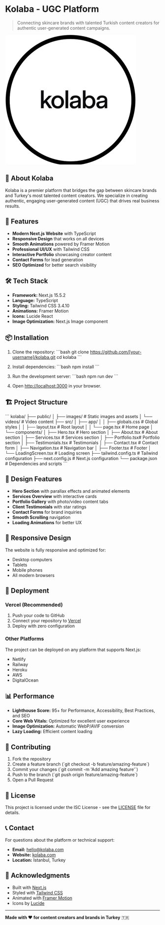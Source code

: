 # Kolaba - UGC Platform

> Connecting skincare brands with talented Turkish content creators for authentic user-generated content campaigns.

![Kolaba](./public/images/logo.png)

## 🌟 About Kolaba

Kolaba is a premier platform that bridges the gap between skincare brands and Turkey's most talented content creators. We specialize in creating authentic, engaging user-generated content (UGC) that drives real business results.

## 🚀 Features

- **Modern Next.js Website** with TypeScript
- **Responsive Design** that works on all devices
- **Smooth Animations** powered by Framer Motion
- **Professional UI/UX** with Tailwind CSS
- **Interactive Portfolio** showcasing creator content
- **Contact Forms** for lead generation
- **SEO Optimized** for better search visibility

## 🛠️ Tech Stack

- **Framework:** Next.js 15.5.2
- **Language:** TypeScript
- **Styling:** Tailwind CSS 3.4.10
- **Animations:** Framer Motion
- **Icons:** Lucide React
- **Image Optimization:** Next.js Image component

## 📦 Installation

1. Clone the repository:
   \`\`\`bash
   git clone https://github.com/[your-username]/kolaba.git
   cd kolaba
   \`\`\`

2. Install dependencies:
   \`\`\`bash
   npm install
   \`\`\`

3. Run the development server:
   \`\`\`bash
   npm run dev
   \`\`\`

4. Open [http://localhost:3000](http://localhost:3000) in your browser.

## 🏗️ Project Structure

\`\`\`
kolaba/
├── public/
│   ├── images/          # Static images and assets
│   └── videos/          # Video content
├── src/
│   ├── app/
│   │   ├── globals.css  # Global styles
│   │   ├── layout.tsx   # Root layout
│   │   └── page.tsx     # Home page
│   └── components/
│       ├── Hero.tsx     # Hero section
│       ├── About.tsx    # About section
│       ├── Services.tsx # Services section
│       ├── Portfolio.tsx# Portfolio section
│       ├── Testimonials.tsx # Testimonials
│       ├── Contact.tsx  # Contact form
│       ├── Navigation.tsx # Navigation bar
│       ├── Footer.tsx   # Footer
│       └── LoadingScreen.tsx # Loading screen
├── tailwind.config.ts   # Tailwind configuration
├── next.config.js       # Next.js configuration
└── package.json         # Dependencies and scripts
\`\`\`

## 🎨 Design Features

- **Hero Section** with parallax effects and animated elements
- **Services Overview** with interactive cards
- **Portfolio Gallery** with photo/video content tabs
- **Client Testimonials** with star ratings
- **Contact Forms** for brand inquiries
- **Smooth Scrolling** navigation
- **Loading Animations** for better UX

## 📱 Responsive Design

The website is fully responsive and optimized for:
- Desktop computers
- Tablets
- Mobile phones
- All modern browsers

## 🚀 Deployment

### Vercel (Recommended)

1. Push your code to GitHub
2. Connect your repository to [Vercel](https://vercel.com)
3. Deploy with zero configuration

### Other Platforms

The project can be deployed on any platform that supports Next.js:
- Netlify
- Railway
- Heroku
- AWS
- DigitalOcean

## 📊 Performance

- **Lighthouse Score:** 95+ for Performance, Accessibility, Best Practices, and SEO
- **Core Web Vitals:** Optimized for excellent user experience
- **Image Optimization:** Automatic WebP/AVIF conversion
- **Lazy Loading:** Efficient content loading

## 🤝 Contributing

1. Fork the repository
2. Create a feature branch (\`git checkout -b feature/amazing-feature\`)
3. Commit your changes (\`git commit -m 'Add amazing feature'\`)
4. Push to the branch (\`git push origin feature/amazing-feature\`)
5. Open a Pull Request

## 📄 License

This project is licensed under the ISC License - see the [LICENSE](LICENSE) file for details.

## 📞 Contact

For questions about the platform or technical support:

- **Email:** hello@kolaba.com
- **Website:** [kolaba.com](https://kolaba.com)
- **Location:** Istanbul, Turkey

## 🙏 Acknowledgments

- Built with [Next.js](https://nextjs.org/)
- Styled with [Tailwind CSS](https://tailwindcss.com/)
- Animated with [Framer Motion](https://www.framer.com/motion/)
- Icons by [Lucide](https://lucide.dev/)

---

**Made with ❤️ for content creators and brands in Turkey** 🇹🇷
